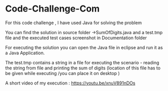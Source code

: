 # Code-Challenge-Com

For this code challenge , I have used Java for solving the problem 

You can find the solution in source folder  ->SumOfDigits.java and a test.tmp file  and the executed test cases screenshot in Documentation folder

For executing the solution you can open the Java file in eclipse and run it as a Java Application.

The test.tmp contains a string in a file for executing the scenario - reading the string from file and printing the sum of digits (location of this file has to be given while executing /you can place it on desktop )

A short video of my execution : https://youtu.be/xnuV891nDOs

